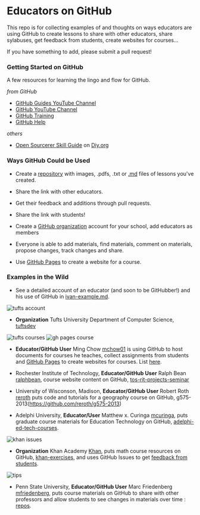 # Educators on GitHub

This repo is for collecting examples of and thoughts on ways educators are using GitHub to create lessons to share with other educators, share sylabuses, get feedback from students, create websites for courses... 

If you have something to add, please submit a pull request! 

### Getting Started on GitHub

A few resources for learning the lingo and flow for GitHub.

_from GitHub_
- [GitHub Guides YouTube Channel](http://www.youtube.com/user/GitHubGuides)
- [GitHub YouTube Channel](http://www.youtube.com/user/GitHub)
- [GitHub Training](http://training.github.com/)
- [GitHub Help](http://help.github.com/)

_others_
- [Open Sourcerer Skill Guide](http://opensourcerer.diy.org/) on [Diy.org](http://www.diy.org)

### Ways GitHub Could be Used

- Create a [repository](https://help.github.com/articles/creating-a-new-repository) with images, .pdfs, .txt or [.md](https://help.github.com/articles/github-flavored-markdown) files of lessons you've created.
 - Share the link with other educators.
 - Get their feedback and additions through pull requests.
 - Share the link with students!

- Create a [GitHub organization](https://help.github.com/articles/creating-a-new-organization-account--2) account for your school, add educators as members
 - Everyone is able to add materials, find materials, comment on materials, propose changes, track changes and share.

- Use [GitHub Pages](http://pages.github.com) to create a website for a course.

### Examples in the Wild

- See a detailed account of an educator (and soon to be GitHubber!) and his use of GitHub in [ivan-example.md](https://github.com/jlord/edu-on-github/blob/master/ivan-example.md).

![tufts account](https://raw.github.com/jlord/edu-on-github/master/images/tufts-acct.png)
- **Organization** Tufts University Department of Computer Science, [tuftsdev](https://github.com/tuftsdev)

![tufts courses](https://raw.github.com/jlord/edu-on-github/master/images/tufts-courses.png)
![gh pages course](https://raw.github.com/jlord/edu-on-github/master/images/ghpages-tufts.png)
- **Educator/GitHub User** Ming Chow [mchow01](https://github.com/mchow01) is using GitHub to host documents for courses he teaches, collect assignments from students and [GitHub Pages](http://www.pages.github.com) to create websites for courses. List [here](http://mchow01.github.io/courses.html).

- Rochester Institute of Technology, **Educator/GitHub User** Ralph Bean [ralphbean](https://github.com/ralphbean), course website content on GitHub, [tos-rit-projects-seminar](https://github.com/ralphbean/tos-rit-projects-seminar)

- University of Wisconson, Madison, **Educator/GitHub User** Robert Roth [reroth](https://github.com/reroth) puts code and tutorials for a geography course on GitHub, g575-2013(https://github.com/reroth/g575-2013)

- Adelphi University, **Educator/User** Matthew x. Curinga [mcuringa](https://github.com/mcuringa), puts graduate course materials for Education Technology on GitHub, [adelphi-ed-tech-courses](https://github.com/mcuringa/adelphi-ed-tech-courses).

![khan issues](https://raw.github.com/jlord/edu-on-github/master/images/khan-issues.png)
- **Organization** Khan Academy [Khan](https://github.com/Khan), puts math course resources on GitHub, [khan-exercises](https://github.com/khan/khan-exercises), and uses GitHub Issues to get [feedback from students](https://github.com/khan/khan-exercises/issues). 

![tips](https://raw.github.com/jlord/edu-on-github/master/images/mfriedenberg-tips.png)
- Penn State University, **Educator/GitHub User** Marc Friedenberg [mfriedenberg](https://github.com/mfriedenberg), puts course materials on GitHub to share with other professors and allow students to see changes in materials over time : [repos](https://github.com/mfriedenberg?tab=repositories). 
